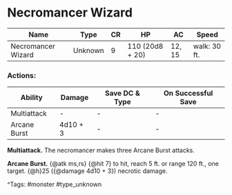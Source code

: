 # Necromancer Wizard

| Name | Type | CR | HP | AC | Speed |
|------|------|----|----|----|-------|
| Necromancer Wizard | Unknown | 9 | 110 (20d8 + 20) | 12, 15 | walk: 30 ft. |

### Actions:

| Ability | Damage | Save DC & Type | On Successful Save |
|---------|--------|----------------|--------------------|
| Multiattack | - | - | - |
| Arcane Burst | 4d10 + 3 | - | - |


**Multiattack.** The necromancer makes three Arcane Burst attacks.

**Arcane Burst.** {@atk ms,rs} {@hit 7} to hit, reach 5 ft. or range 120 ft., one target. {@h}25 ({@damage 4d10 + 3}) necrotic damage.

^Tags: #monster #type_unknown